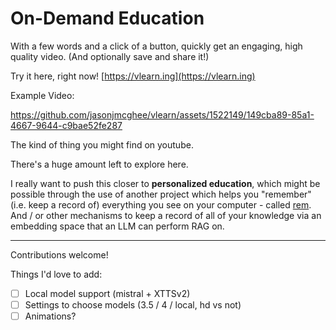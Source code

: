# On-Demand Education

With a few words and a click of a button, quickly get an engaging, high quality video.
(And optionally save and share it!)

Try it here, right now! [https://vlearn.ing](https://vlearn.ing)

Example Video:

https://github.com/jasonjmcghee/vlearn/assets/1522149/149cba89-85a1-4667-9644-c9bae52fe287


The kind of thing you might find on youtube.

There's a huge amount left to explore here.

I really want to push this closer to **personalized education**, 
which might be possible through the use of another project which
helps you "remember" (i.e. keep a record of) everything you see
on your computer - called [rem](https://github.com/jasonjmcghee/rem).
And / or other mechanisms to keep a record of all of your knowledge
via an embedding space that an LLM can perform RAG on.

------------------------------------

Contributions welcome!

Things I'd love to add:

- [ ] Local model support (mistral + XTTSv2)
- [ ] Settings to choose models (3.5 / 4 / local, hd vs not)
- [ ] Animations?
